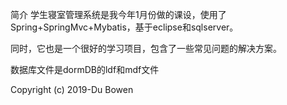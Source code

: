 ﻿简介
学生寝室管理系统是我今年1月份做的课设，使用了Spring+SpringMvc+Mybatis，基于eclipse和sqlserver。

同时，它也是一个很好的学习项目，包含了一些常见问题的解决方案。

数据库文件是dormDB的ldf和mdf文件

Copyright (c) 2019-Du Bowen
